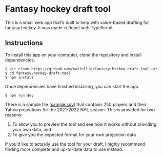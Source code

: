# Fantasy hockey draft tool

This is a small web app that\'s built to help with value-based drafting for fantasy hockey. It was made in React with TypeScript.

## Instructions

To install this app on your computer, clone the repository and install dependencies.

```
$ git clone https://github.com/mattellig/fantasy-hockey-draft-tool.git
$ cd fantasy-hockey-draft-tool
$ npm install
```

Once dependencies have finished installing, you can start the app.

```
$ npm run dev
```

There is a sample file ([sample.csv](/public/sample.csv)) that contains 250 players and their Yahoo projections for the 2021-2022 NHL season. This is provided for two reasons:

1. To allow you to preview the tool and see how it works without providing your own data, and
2. To give you the expected format for your own projection data

If you\'d like to actually use the tool for your draft, I highly recommend finding more complete and up-to-date data to use instead.
